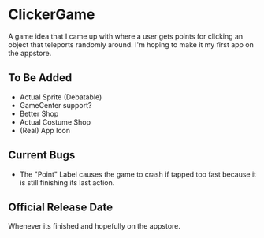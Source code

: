 # ClickerGame
A game idea that I came up with where a user gets points for clicking an object that teleports randomly around. I'm hoping to make it my first app on the appstore.
## To Be Added
- Actual Sprite (Debatable)
- GameCenter support?
- Better Shop
- Actual Costume Shop
- (Real) App Icon
## Current Bugs
- The "Point" Label causes the game to crash if tapped too fast because it is still finishing its last action.
## Official Release Date
Whenever its finished and hopefully on the appstore.
